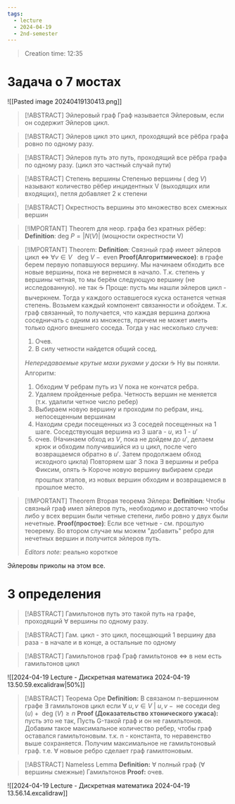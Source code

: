 ```yaml
---
tags:
  - lecture
  - 2024-04-19
  - 2nd-semester
---
```


> Creation time: 12:35

# Задача о 7 мостах

![[Pasted image 20240419130413.png]]

>[!ABSTRACT] Эйлеровый граф
>Граф называется Эйлеровым, если он содержит Эйлеров цикл.

>[!ABSTRACT] Эйлеров цикл
>это цикл, проходящий все рёбра графа ровно по одному разу.

>[!ABSTRACT] Эйлеров путь
>это путь, проходящий все рёбра графа по одному разу.
>(цикл это частный случай пути)

>[!ABSTRACT] Степень вершины
>Степенью вершины ($\text{ deg }V$) называют количество рёбер инцидентных V (выходящих или входящих), петля добавляет 2 к степени

>[!ABSTRACT] Окрестность вершины
>это множество всех смежных вершин

>[!IMPORTANT] Theorem для неор. графа без кратных рёбер:
>**Definition**: $\text{ deg }P=|N(V)|$ (мощности окрестности V)

>[!IMPORTANT] Theorem:
>**Definition**: Связный граф имеет эйлеров цикл $\iff$ $\forall v  \in V \ \ \text{ deg }V - \text{ even }$
>**Proof(Алгоритмическое)**: в графе берем первую попавшуюся вершину. Мы начинаем обходить все новые вершины, пока не вернемся в начало. Т.к. степень у вершины четная, то мы берём следующую вершину (не исследованную). не так ☕
>Проще: пусть мы нашли эйлеров цикл - вычеркнем. Тогда у каждого оставшегося куска останется четная степень. Возьмем каждый компонент связанности и обойдем. Т.к. граф связанный, то получается, что каждая вершина должна соседничать с одним из множеств, причем не может иметь только одного внешнего соседа.
>Тогда у нас несколько случев:
>1. Очев.
>2. В силу четности найдется общий сосед.
>
>*Непередаваемые крутые махи руками у доски* ☕
>Ну вы поняли.
>Алгоритм:
>1. Обходим $\forall$ ребрам путь из V пока не кончатся ребра.
>2. Удаляем пройденные ребра. Четность вершин не меняется (т.к. удалили четное число ребер)
>3. Выбираем новую вершину и проходим по ребрам, инц. непосещенным вершинам
>4. Находим среди посещенных из 3 соседей посещенных на 1 шаге. Соседствующая вершина из 3 шага - $u$, из 1 - $u'$
>5. очев. (Начинаем обход из $V$, пока не дойдем до $u'$, делаем крюк и обходим получившийся из u цикл, после чего возвращаемся обратно в $u'$. Затем продолжаем обход исходного цикла)
>Повторяем шаг 3 пока $\exists$ вершины и ребра
>Фиксим, опять ☕
>Короче новую вершину выбираем среди прошлых этапов, из новых вершин обходим и возвращаемся в прошлое место.
>

>[!IMPORTANT] Theorem Вторая теорема Эйлера:
>**Definition**: Чтобы связный граф имел эйлеров путь, необходимо и достаточно чтобы либо у всех вершин были четные степени, либо ровно у двух были нечетные.
>**Proof(простое)**: Если все четные - см. прошлую теоерему. Во втором случае мы можем "добавить" ребро для нечетных вершин и получится эйлеров путь. 
>
>*Editors note:* реально короткое
>

Эйлеровы приколы на этом все.

# 3 определения

>[!ABSTRACT] Гамильтонов путь
>это такой путь на графе, проходящий $\forall$ вершины по одному разу. 

>[!ABSTRACT]
>Гам. цикл - это цикл, посещающий 1 вершину два раза - в начале и в конце, а остальные по одному

>[!ABSTRACT] Гамильтонов граф
>Граф гамильтонов $\iff$ в нем есть гамильтонов цикл

![[2024-04-19 Lecture - Дискретная математика 2024-04-19 13.50.59.excalidraw|50%]]

>[!ABSTRACT] Теорема Оре
>**Definition:** В связаном n-вершинном графе $\exists$ гамильтонов цикл если $\forall$ $u,v  \in V  \ | \ u,v - \text{ не соседи }$
>$\text{ deg }(u) + \text{ deg }(V) \geq n$
>**Proof (Доказательство хтонического ужаса):**  пусть это не так, Пусть G-такой граф и он не гамильтонов. Добавим такое максимальное количество ребер, чтобы граф оставался гамильтоновым. т.к. n - константа, то неравенство выше сохраняется. Получим максимальное не гамильтоновый граф.
>т.е. $\forall$ новыое ребро сделает граф гамилтоновым.

>[!ABSTRACT] Nameless Lemma
>**Definition:** $\forall$ полный граф ($\forall$ вершины смежные) Гамильтонов
>**Proof:** очев.


![[2024-04-19 Lecture - Дискретная математика 2024-04-19 13.56.14.excalidraw]]
